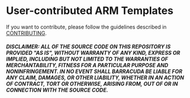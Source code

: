 # User-contributed ARM Templates

If you want to contribute, please follow the guidelines described in [CONTRIBUTING](https://github.com/barracudanetworks/ngf-automation/blob/master/CONTRIBUTING.md).

##### DISCLAIMER: ALL OF THE SOURCE CODE ON THIS REPOSITORY IS PROVIDED "AS IS", WITHOUT WARRANTY OF ANY KIND, EXPRESS OR IMPLIED, INCLUDING BUT NOT LIMITED TO THE WARRANTIES OF MERCHANTABILITY, FITNESS FOR A PARTICULAR PURPOSE AND NONINFRINGEMENT. IN NO EVENT SHALL BARRACUDA BE LIABLE FOR ANY CLAIM, DAMAGES, OR OTHER LIABILITY, WHETHER IN AN ACTION OF CONTRACT, TORT OR OTHERWISE, ARISING FROM, OUT OF OR IN CONNECTION WITH THE SOURCE CODE. #####
